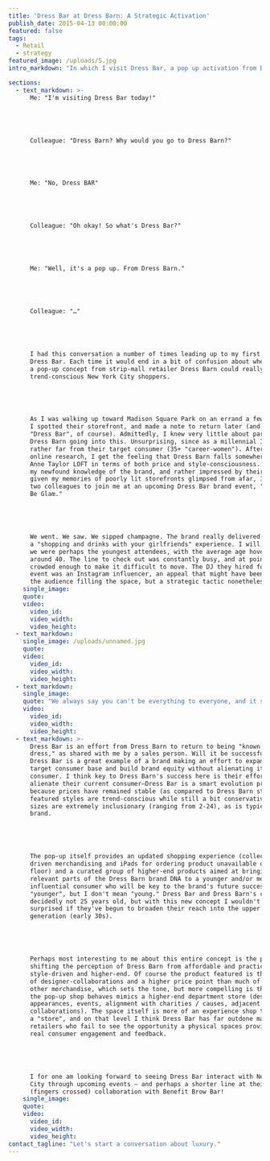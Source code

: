 ```yaml
---
title: 'Dress Bar at Dress Barn: A Strategic Activation'
publish_date: 2015-04-13 00:00:00
featured: false
tags:
  - Retail
  - strategy
featured_image: /uploads/5.jpg
intro_markdown: "In which I visit Dress Bar, a pop up activation from Dress Barn. That's right, the strip-mall retailer made a move to Fifth Avenue and their window display actually made me walk right in. How?​"

sections:
  - text_markdown: >-
      Me: "I'm visiting Dress Bar today!"





      Colleague: "Dress Barn? Why would you go to Dress Barn?"





      Me: "No, Dress BAR"





      Colleague: "Oh okay! So what's Dress Bar?"





      Me: "Well, it's a pop up. From Dress Barn."





      Colleague: "…"





      I had this conversation a number of times leading up to my first visit to
      Dress Bar. Each time it would end in a bit of confusion about whether
      a pop-up concept from strip-mall retailer Dress Barn could really win over
      trend-conscious New York City shoppers.





      As I was walking up toward Madison Square Park on an errand a few weeks ago
      I spotted their storefront, and made a note to return later (and Google
      "Dress Bar", of course). Admittedly, I knew very little about parent brand
      Dress Barn going into this. Unsurprising, since as a millennial I fall
      rather far from their target consumer (35+ "career-women"). After some
      online research, I get the feeling that Dress Barn falls somewhere below
      Anne Taylor LOFT in terms of both price and style-consciousness. Armed with
      my newfound knowledge of the brand, and rather impressed by their website
      given my memories of poorly lit storefronts glimpsed from afar, I convinced
      two colleagues to join me at an upcoming Dress Bar brand event, "Sip. Shop.
      Be Glam."​





      We went. We saw. We sipped champagne. The brand really delivered on
      a "shopping and drinks with your girlfriends" experience. I will say that
      we were perhaps the youngest attendees, with the average age hovering
      around 40. The line to check out was constantly busy, and at points it was
      crowded enough to make it difficult to move. The DJ they hired for the
      event was an Instagram influencer, an appeal that might have been lost on
      the audience filling the space, but a strategic tactic nonetheless.​
    single_image:
    quote:
    video:
      video_id:
      video_width:
      video_height:
  - text_markdown:
    single_image: /uploads/unnamed.jpg
    quote:
    video:
      video_id:
      video_width:
      video_height:
  - text_markdown:
    single_image:
    quote: "We always say you can't be everything to everyone, and it seems like Dress Barn is sharpening their focus."
    video:
      video_id:
      video_width:
      video_height:
  - text_markdown: >-
      Dress Bar is an effort from Dress Barn to return to being "known for the
      dress," as shared with me by a sales person. Will it be successful? I think
      Dress Bar is a great example of a brand making an effort to expand its
      target consumer base and build brand equity without alienating its core
      consumer. I think key to Dress Barn's success here is their effort to not
      alienate their current consumer—Dress Bar is a smart evolution precisely
      because prices have remained stable (as compared to Dress Barn stores),
      featured styles are trend-conscious while still a bit conservative, and
      sizes are extremely inclusionary (ranging from 2-24), as is typical of the
      brand.​





      The pop-up itself provides an updated shopping experience (collection
      driven merchandising and iPads for ordering product unavailable on the
      floor) and a curated group of higher-end products aimed at bringing
      relevant parts of the Dress Barn brand DNA to a younger and/or more
      influential consumer who will be key to the brand's future success. I say
      "younger", but I don't mean "young." Dress Bar and Dress Barn's consumer is
      decidedly not 25 years old, but with this new concept I wouldn't be
      surprised if they've begun to broaden their reach into the upper millennial
      generation (early 30s).​





      Perhaps most interesting to me about this entire concept is the push toward
      shifting the perception of Dress Barn from affordable and practical toward
      style-driven and higher-end. Of course the product featured is the result
      of designer-collaborations and a higher price point than much of their
      other merchandise, which sets the tone, but more compelling is that the way
      the pop-up shop behaves mimics a higher-end department store (designer
      appearances, events, alignment with charities / causes, adjacent category
      collaborations). The space itself is more of an experience shop than simply
      a "store", and on that level I think Dress Bar has far outdone many
      retailers who fail to see the opportunity a physical spaces provides for
      real consumer engagement and feedback.





      I for one am looking forward to seeing Dress Bar interact with New York
      City through upcoming events – and perhaps a shorter line at their next
      (fingers crossed) collaboration with Benefit Brow Bar!​
    single_image:
    quote:
    video:
      video_id:
      video_width:
      video_height:
contact_tagline: "Let's start a conversation about luxury."
---
```



